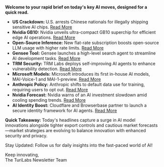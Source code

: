 <p><strong>Welcome to your rapid brief on today's key AI moves, designed for a quick read.</strong></p>
<ul>
<li><strong>US Crackdown:</strong> U.S. arrests Chinese nationals for illegally shipping sensitive AI chips. <a href="https://www.justice.gov/opa/pr/two-chinese-nationals-arrested-complaint-alleging-they-illegally-shipped-china-sensitive">Read More</a></li>
<li><strong>Nvidia GB10:</strong> Nvidia unveils ultra-compact GB10 superchip for efficient edge AI operations. <a href="https://www.theregister.com/2025/08/27/nvidia_blackwell_gb10/">Read More</a></li>
<li><strong>Open-Source Inference:</strong> New flat-rate subscription boosts open-source LLM usage with higher rate limits. <a href="https://synthetic.new/newsletter/entries/subscriptions">Read More</a></li>
<li><strong>Gensee Tool:</strong> Gensee launches a high-level search agent to streamline AI development tasks. <a href="https://www.gensee.ai/tooling.html">Read More</a></li>
<li><strong>TRM Security:</strong> TRM Labs deploys self-improving AI agents to enhance vulnerability detection. <a href="https://www.trmlabs.com/resources/blog/scaling-security-in-the-age-of-ai-how-trm-labs-built-self-improving-vulnerability-agents-with-reinforcement-learning">Read More</a></li>
<li><strong>Microsoft Models:</strong> Microsoft introduces its first in-house AI models, MAI-Voice-1 and MAI-1-preview. <a href="https://microsoft.ai/news/two-new-in-house-models/">Read More</a></li>
<li><strong>Anthropic Policy:</strong> Anthropic shifts to default data use for training, requiring users to opt out. <a href="https://www.anthropic.com/legal/privacy">Read More</a></li>
<li><strong>Nvidia Forecast:</strong> Nvidia warns of an AI investment slowdown amid cooling spending trends. <a href="https://www.bloomberg.com/news/articles/2025-08-27/nvidia-gives-lackluster-forecast-stoking-fears-of-ai-slowdown">Read More</a></li>
<li><strong>AI Identity Boost:</strong> Cloudflare and Browserbase partner to launch a secure identity framework for AI agents. <a href="https://www.browserbase.com/blog/cloudflare-browserbase-pioneering-identity">Read More</a></li>
</ul>
<p><strong>Quick Takeaway:</strong> Today's headlines capture a surge in AI model innovations alongside tighter export controls and cautious market forecasts—market strategies are evolving to balance innovation with enhanced security and privacy.</p>
<p>Stay Updated: Follow us for daily insights into the fast-paced world of AI! </p>
<p>Keep innovating,<br />
The TuriLabs Newsletter Team</p>